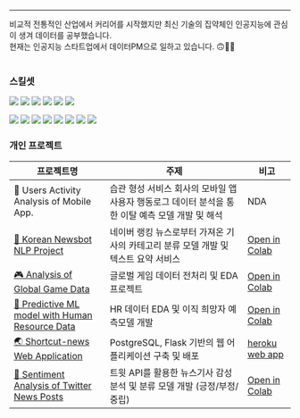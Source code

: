 ---
비교적 전통적인 산업에서 커리어를 시작했지만 최신 기술의 집약체인 인공지능에 관심이 생겨 데이터를 공부했습니다.<br>
현재는 인공지능 스타트업에서 데이터PM으로 일하고 있습니다. 🙃🚀🤖 <br><br>


### 스킬셋
<img src="https://img.shields.io/badge/python-3766AB?style=flat-square&logo=Python&logoColor=white"/></a>
<img src="https://img.shields.io/badge/jupyter-F37626?style=flat-square&logo=Jupyter&logoColor=white"/></a>
<img src="https://img.shields.io/badge/numpy-013243?style=flat-square&logo=NumPy&logoColor=white"/></a>
<img src="https://img.shields.io/badge/pandas-150458?style=flat-square&logo=pandas&logoColor=white"/></a>
<img src="https://img.shields.io/badge/sklearn-F7931E?style=flat-square&logo=scikit-learn&logoColor=white"/></a>
<img src="https://img.shields.io/badge/tensorflow-FF6F00?style=flat-square&logo=TensorFlow&logoColor=white"/></a>

<img src="https://img.shields.io/badge/MySQL-4479A1?style=flat-square&logo=MySQL&logoColor=white"/></a> 
<img src="https://img.shields.io/badge/SQLite-003B57?style=flat-square&logo=SQLite&logoColor=white"/></a> 
<img src="https://img.shields.io/badge/postgreSQL-4169E1?style=flat-square&logo=PostgreSQL&logoColor=white"/></a> 
<img src="https://img.shields.io/badge/plotly-3F4F75?style=flat-square&logo=Plotly&logoColor=white"/></a>
<img src="https://img.shields.io/badge/flask-000000?style=flat-square&logo=Flask&logoColor=white"/></a> 
<img src="https://img.shields.io/badge/heroku-430098?style=flat-square&logo=Heroku&logoColor=white"/></a> 
<img src="https://img.shields.io/badge/css-1572B6?style=flat-square&logo=CSS3&logoColor=white"/></a> 
<img src="https://img.shields.io/badge/html-E34F26?style=flat-square&logo=HTML5&logoColor=white"/></a>


### 개인 프로젝트
| 프로젝트명 | 주제 | 비고 |
|-------|--------|-----|
|📱 Users Activity Analysis of Mobile App. | 습관 형성 서비스 회사의 모바일 앱 사용자 행동로그 데이터 분석을 통한 이탈 예측 모델 개발 및 해석 | NDA
| [🤖 Korean Newsbot NLP Project](https://github.com/JoonghoonChoi/Korean-newsbot-nlp) | 네이버 랭킹 뉴스로부터 가져온 기사의 카테고리 분류 모델 개발 및 텍스트 요약 서비스 | [Open in Colab](https://colab.research.google.com/github/JoonghoonChoi/Korean-newsbot-nlp/blob/main/Korean_newsbot_nlp.ipynb) | 
| [🎮 Analysis of Global Game Data](https://drive.google.com/file/d/1sob-qKtRw9jOYggoCawJLv4nG8R8vrl2/view?usp=sharing) | 글로벌 게임 데이터 전처리 및 EDA 프로젝트 | [Open in Colab](https://colab.research.google.com/github/JoonghoonChoi/AI_01_Projects/blob/main/Section_1/AI_01_%EC%B5%9C%EC%A4%91%ED%9B%88_Project_Section_1.ipynb) |
| [💼 Predictive ML model with Human Resource Data](https://drive.google.com/file/d/18gQ5LhJmzdznYOerEt4LjfjC9UUrHgh1/view?usp=sharing) | HR 데이터 EDA 및 이직 희망자 예측모델 개발 | [Open in Colab](https://colab.research.google.com/github/JoonghoonChoi/AI_01_Projects/blob/main/Section_2/AI_01_%EC%B5%9C%EC%A4%91%ED%9B%88_Prjoect_Section_2.ipynb)
| [🌏 Shortcut-news Web Application](https://github.com/JoonghoonChoi/shortcut-news-app) | PostgreSQL, Flask 기반의 웹 어플리케이션 구축 및 배포 | [heroku web app](https://shortcut-news.herokuapp.com)
| [📰 Sentiment Analysis of Twitter News Posts](https://github.com/JoonghoonChoi/TweetSentimentAnalysis) | 트윗 API를 활용한 뉴스기사 감성분석 및 분류 모델 개발 (긍정/부정/중립) |[Open in Colab](https://colab.research.google.com/github/JoonghoonChoi/TweetSentimentAnalysis/blob/master/AI_01_%EC%B5%9C%EC%A4%91%ED%9B%88_Project_Section_4.ipynb) |

<br>

<!-- 
![Anurag's GitHub stats](https://github-readme-stats.vercel.app/api?username=JoonghoonChoi&count_private=true&show_icons=true&theme=cobalt&include_all_commits=True)

 -->
